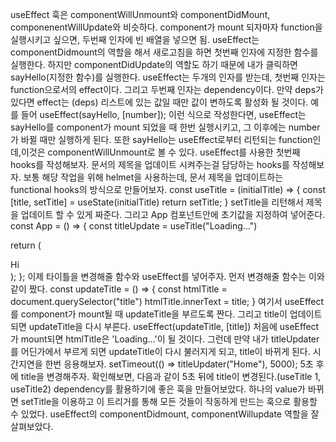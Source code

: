 useEffect 훅은 componentWillUnmount와 componentDidMount, componenentWillUpdate와
비슷하다. component가 mount 되자마자 function을 실행시키고 싶으면, 두번째 인자에 빈 배열을
넣으면 됨. useEffect는 componentDidmount의 역할을 해서 새로고침을 하면 첫번째 인자에 지정한 함수를 실행한다. 하지만 componentDidUpdate의 역할도 하기 때문에 내가 클릭하면 sayHello(지정한 함수)를 실행한다.
useEffect는 두개의 인자를 받는데, 첫번째 인자는 function으로서의 effect이다. 그리고 두번째 인자는 dependency이다. 만약 deps가 있다면 effect는 (deps) 리스트에 있는 값일 때만 값이 변하도록 활성화 될 것이다.
예를 들어 useEffect(sayHello, [number]); 이런 식으로 작성한다면, useEffect는 sayHello를 component가 mount 되었을 때 한번 실행시키고, 그 이후에는 number가 바뀔 때만 실행하게 된다. 또한 sayHello는 useEffect로부터 리턴되는 function인데,이것은 componentWillUnmount로 볼 수 있다.
useEffect를 사용한 첫번째 hooks를 작성해보자. 문서의 제목을 업데이트 시켜주는걸 담당하는 hooks를 작성해보자.
보통 해당 작업을 위해 helmet을 사용하는데, 문서 제목을 업데이트하는 functional hooks의 방식으로 만들어보자. 
const useTitle = (initialTitle) => {
    const [title, setTitle] = useState(initialTitle)
    return setTitle;
  }
setTitle을 리턴해서 제목을 업데이트 할 수 있게 짜준다. 그리고 App 컴포넌트안에 초기값을 지정하여 넣어준다.
const App = () => {
  const titleUpdate = useTitle("Loading...")

  return (
    <div className="App">
      <div>Hi</div>
    </div>
  );
};
이제 타이틀을 변경해줄 함수와 useEffect를 넣어주자. 먼저 변경해줄 함수는 이와 같이 짰다. 
const updateTitle = () => {
  const htmlTitle = document.querySelector("title")
  htmlTitle.innerText = title;
}
여기서 useEffect를 component가 mount될 때 updateTitle을 부르도록 짠다. 그리고 title이 업데이트 되면 updateTitle을 다시 부른다.
useEffect(updateTitle, [title])
처음에 useEffect가 mount되면 htmlTitle은 'Loading...'이 될 것이다. 그런데 만약 내가 titleUpdater를 어딘가에서 부르게 되면 updateTitle이 다시 불러지게 되고, title이 바뀌게 된다. 시간지연을 한번 응용해보자. 
setTimeout(() => titleUpdater("Home"), 5000);
5초 후에 title을 변경해주자. 
확인해보면, 다음과 같이 5초 뒤에 title이 변경된다.(useTitle 1, useTitle2) dependency를 활용하기에 좋은 훅을 만들어보았다. 하나의 value가 바뀌면 setTitle을 이용하고 이 트리거를 통해 모든 것들이 작동하게 만드는 훅으로 활용할 수 있었다. useEffect의 componentDidmount, componentWillupdate 역할을 잘 살펴보았다. 